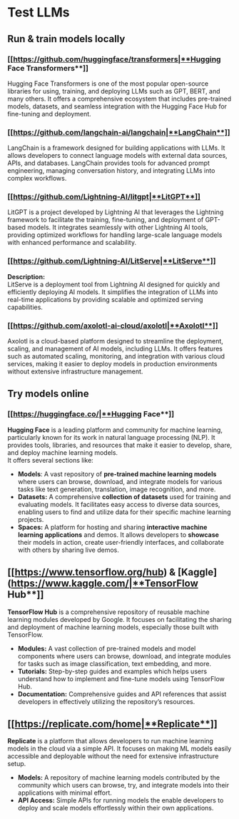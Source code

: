 # Test LLMs


## Run & train models locally

### [[https://github.com/huggingface/transformers|**Hugging Face Transformers**]]

Hugging Face Transformers is one of the most popular open-source libraries for using, training, and deploying LLMs such as GPT, BERT, and many others. It offers a comprehensive ecosystem that includes pre-trained models, datasets, and seamless integration with the Hugging Face Hub for fine-tuning and deployment.

### [[https://github.com/langchain-ai/langchain|**LangChain**]]

LangChain is a framework designed for building applications with LLMs. It allows developers to connect language models with external data sources, APIs, and databases. LangChain provides tools for advanced prompt engineering, managing conversation history, and integrating LLMs into complex workflows.

### [[https://github.com/Lightning-AI/litgpt|**LitGPT**]]

LitGPT is a project developed by Lightning AI that leverages the Lightning framework to facilitate the training, fine-tuning, and deployment of GPT-based models. It integrates seamlessly with other Lightning AI tools, providing optimized workflows for handling large-scale language models with enhanced performance and scalability.

### [[https://github.com/Lightning-AI/LitServe|**LitServe**]]

**Description:**\
LitServe is a deployment tool from Lightning AI designed for quickly and efficiently deploying AI models. It simplifies the integration of LLMs into real-time applications by providing scalable and optimized serving capabilities.

### [[https://github.com/axolotl-ai-cloud/axolotl|**Axolotl**]]

Axolotl is a cloud-based platform designed to streamline the deployment, scaling, and management of AI models, including LLMs. It offers features such as automated scaling, monitoring, and integration with various cloud services, making it easier to deploy models in production environments without extensive infrastructure management.

## Try models online

### [[https://huggingface.co/|**Hugging Face**]]

**Hugging Face** is a leading platform and community for machine learning, particularly known for its work in natural language processing (NLP). It provides tools, libraries, and resources that make it easier to develop, share, and deploy machine learning models.\
It offers several sections like:

* **Models**: A vast repository of **pre-trained machine learning models** where users can browse, download, and integrate models for various tasks like text generation, translation, image recognition, and more.
* **Datasets:** A comprehensive **collection of datasets** used for training and evaluating models. It facilitates easy access to diverse data sources, enabling users to find and utilize data for their specific machine learning projects.
* **Spaces:** A platform for hosting and sharing **interactive machine learning applications** and demos. It allows developers to **showcase** their models in action, create user-friendly interfaces, and collaborate with others by sharing live demos.

## [[https://www.tensorflow.org/hub) **&** [**Kaggle**](https://www.kaggle.com/|**TensorFlow Hub**]]

**TensorFlow Hub** is a comprehensive repository of reusable machine learning modules developed by Google. It focuses on facilitating the sharing and deployment of machine learning models, especially those built with TensorFlow.

* **Modules:** A vast collection of pre-trained models and model components where users can browse, download, and integrate modules for tasks such as image classification, text embedding, and more.
* **Tutorials:** Step-by-step guides and examples which helps users understand how to implement and fine-tune models using TensorFlow Hub.
* **Documentation:** Comprehensive guides and API references that assist developers in effectively utilizing the repository’s resources.

## [[https://replicate.com/home|**Replicate**]]

**Replicate** is a platform that allows developers to run machine learning models in the cloud via a simple API. It focuses on making ML models easily accessible and deployable without the need for extensive infrastructure setup.

* **Models:** A repository of machine learning models contributed by the community which users can browse, try, and integrate models into their applications with minimal effort.
* **API Access:** Simple APIs for running models the enable developers to deploy and scale models effortlessly within their own applications.


